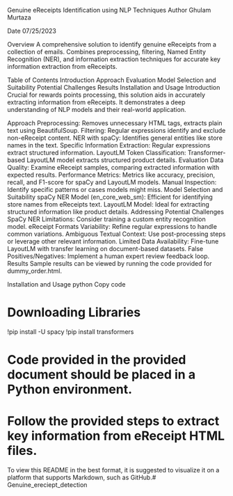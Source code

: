 Genuine eReceipts Identification using NLP Techniques
Author
Ghulam Murtaza

Date
07/25/2023

Overview
A comprehensive solution to identify genuine eReceipts from a collection of emails. Combines preprocessing, filtering, Named Entity Recognition (NER), and information extraction techniques for accurate key information extraction from eReceipts.

Table of Contents
Introduction
Approach
Evaluation
Model Selection and Suitability
Potential Challenges
Results
Installation and Usage
Introduction
Crucial for rewards points processing, this solution aids in accurately extracting information from eReceipts. It demonstrates a deep understanding of NLP models and their real-world application.

Approach
Preprocessing: Removes unnecessary HTML tags, extracts plain text using BeautifulSoup.
Filtering: Regular expressions identify and exclude non-eReceipt content.
NER with spaCy: Identifies general entities like store names in the text.
Specific Information Extraction: Regular expressions extract structured information.
LayoutLM Token Classification: Transformer-based LayoutLM model extracts structured product details.
Evaluation
Data Quality: Examine eReceipt samples, comparing extracted information with expected results.
Performance Metrics: Metrics like accuracy, precision, recall, and F1-score for spaCy and LayoutLM models.
Manual Inspection: Identify specific patterns or cases models might miss.
Model Selection and Suitability
spaCy NER Model (en_core_web_sm): Efficient for identifying store names from eReceipts text.
LayoutLM Model: Ideal for extracting structured information like product details.
Addressing Potential Challenges
SpaCy NER Limitations: Consider training a custom entity recognition model.
eReceipt Formats Variability: Refine regular expressions to handle common variations.
Ambiguous Textual Context: Use post-processing steps or leverage other relevant information.
Limited Data Availability: Fine-tune LayoutLM with transfer learning on document-based datasets.
False Positives/Negatives: Implement a human expert review feedback loop.
Results
Sample results can be viewed by running the code provided for dummy_order.html.

Installation and Usage
python
Copy code
# Downloading Libraries
!pip install -U spacy
!pip install transformers

# Code provided in the provided document should be placed in a Python environment.
# Follow the provided steps to extract key information from eReceipt HTML files.
To view this README in the best format, it is suggested to visualize it on a platform that supports Markdown, such as GitHub.# Genuine_ereciept_detection
